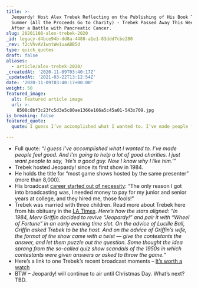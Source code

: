 ```yaml
---
title: >-
  Jeopardy! Host Alex Trebek Reflecting on the Publishing of His Book This
  Summer (All the Proceeds Go to Charity) - Trebek Passed Away This Weekend
  After a Battle with Pancreatic Cancer.
slug: 20201108-alex-trebek-2020
_id: legacy-d4bce94b-dd8a-4488-a1e1-83ddd7cbe280
_rev: f2cVhvAV1wntWw1uaABB5d
type: quick_quotes
draft: false
aliases:
  - article/alex-trebek-2020/
_createdAt: '2020-11-09T03:40:17Z'
_updatedAt: '2021-03-22T13:12:54Z'
date: '2020-11-09T03:40:17+00:00'
weight: 50
featured_image:
  alt: Featured article image
  url: >-
    8508c8bf3c23fc5d3e5c80ae1366e166a5c45a01-543x709.jpg
is_breaking: false
featured_quote:
  quote: I guess I’ve accomplished what I wanted to. I’ve made people feel good.

---
```

* Full quote: _“I guess I’ve accomplished what I wanted to. I’ve made people feel good. And I’m going to help a lot of good charities. I just want people to say, ‘He’s a good guy. Now I know why I like him.’”_
* Trebek hosted Jeopardy! since its first show in 1984.
* He holds the title for “most game shows hosted by the same presenter” (more than 8,000).
* His broadcast [career started out of necessity](https://www.cbsnews.com/news/alex-trebek-dies-age-80-pancreatic-cancer-jeopardy/): “The only reason I got into broadcasting was, I needed money to pay for my junior and senior years at college, and they hired me, those fools!”
* Trebek was married with three children. Read more about Trebek here from his obituary in the [LA Times](https://www.latimes.com/obituaries/story/2020-11-08/alex-trebek-jeopardy-dead). _Here’s how the stars aligned: “In 1984, Merv Griffin decided to revive “Jeopardy!” and pair it with “Wheel of Fortune” in an early evening time slot. On the advice of Lucille Ball, Griffin asked Trebek to be the host. And on the advice of Griffin’s wife, the format of the show came with a twist — give the contestants the answer, and let them puzzle out the question. Some thought the idea sprang from the so-called quiz show scandals of the 1950s in which contestants were given answers or asked to throw the game.”_
* Here’s a link to one Trebek’s recent broadcast moments – [It’s worth a watch](https://www.usatoday.com/story/entertainment/tv/2020/11/06/jeopardy-winner-tearfully-thanks-alex-trebek/6193975002/)
* BTW – Jeopardy! will continue to air until Christmas Day. What’s next? TBD.